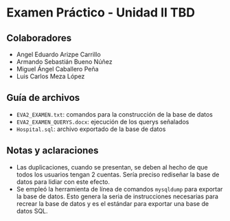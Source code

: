 # Examen Práctico - Unidad II TBD

## Colaboradores

- Angel Eduardo Arizpe Carrillo
- Armando Sebastián Bueno Núñez
- Miguel Ángel Caballero Peña
- Luis Carlos Meza López

## Guía de archivos

- `EVA2_EXAMEN.txt`: comandos para la construcción de la base de datos
- `EVA2_EXAMEN_QUERYS.docx`: ejecución de los querys señalados
- `Hospital.sql`: archivo exportado de la base de datos

## Notas y aclaraciones

- Las duplicaciones, cuando se presentan, se deben al hecho de que todos los usuarios tengan 2 cuentas. Sería preciso rediseñar la base de datos para lidiar con este efecto.
- Se empleó la herramienta de línea de comandos `mysqldump` para exportar la base de datos. Esto genera la seria de instrucciones necesarias para recrear la base de datos y es el estándar para exportar una base de datos SQL.
